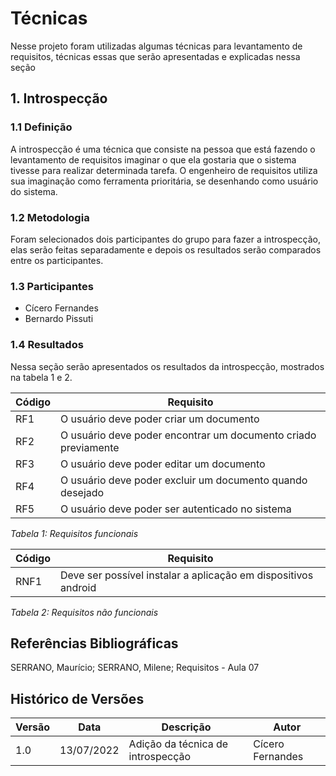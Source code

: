 # Técnicas

Nesse projeto foram utilizadas algumas técnicas para levantamento de requisitos, técnicas essas que serão apresentadas e explicadas nessa seção

## 1. Introspecção

### 1.1 Definição

A introspecção é uma técnica que consiste na pessoa que está fazendo o levantamento de requisitos imaginar o que ela gostaria que o sistema tivesse para realizar determinada tarefa. O engenheiro de requisitos utiliza sua imaginação como ferramenta prioritária, se desenhando como usuário do sistema.

### 1.2 Metodologia

Foram selecionados dois participantes do grupo para fazer a introspecção, elas serão feitas separadamente e depois os resultados serão comparados entre os participantes.

### 1.3 Participantes

- Cícero Fernandes
- Bernardo Pissuti

### 1.4 Resultados

Nessa seção serão apresentados os resultados da introspecção, mostrados na tabela 1 e 2.

| Código | Requisito                                                      |
| ------ | -------------------------------------------------------------- |
| RF1    | O usuário deve poder criar um documento                        |
| RF2    | O usuário deve poder encontrar um documento criado previamente |
| RF3    | O usuário deve poder editar um documento                       |
| RF4    | O usuário deve poder excluir um documento quando desejado      |
| RF5    | O usuário deve poder ser autenticado no sistema                |

_Tabela 1: Requisitos funcionais_

| Código | Requisito                                                      |
| ------ | -------------------------------------------------------------- |
| RNF1   | Deve ser possível instalar a aplicação em dispositivos android |

_Tabela 2: Requisitos não funcionais_

## Referências Bibliográficas

SERRANO, Maurício; SERRANO, Milene; Requisitos - Aula 07

## Histórico de Versões

| Versão | Data       | Descrição                         | Autor            |
| ------ | ---------- | --------------------------------- | ---------------- |
| 1.0    | 13/07/2022 | Adição da técnica de introspecção | Cícero Fernandes |
